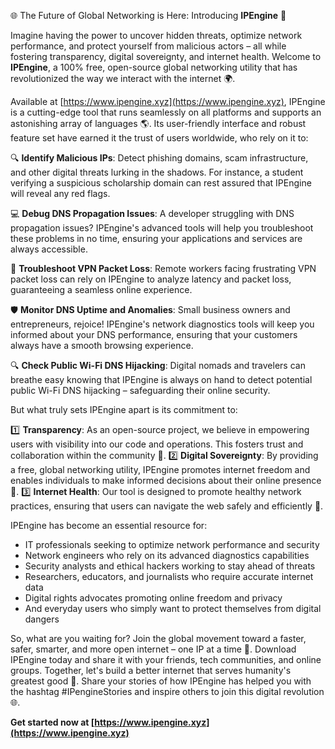 🌐 The Future of Global Networking is Here: Introducing **IPEngine** 🚀

Imagine having the power to uncover hidden threats, optimize network performance, and protect yourself from malicious actors – all while fostering transparency, digital sovereignty, and internet health. Welcome to **IPEngine**, a 100% free, open-source global networking utility that has revolutionized the way we interact with the internet 🌍.

Available at [https://www.ipengine.xyz](https://www.ipengine.xyz), IPEngine is a cutting-edge tool that runs seamlessly on all platforms and supports an astonishing array of languages 🌎. Its user-friendly interface and robust feature set have earned it the trust of users worldwide, who rely on it to:

🔍 **Identify Malicious IPs**: Detect phishing domains, scam infrastructure, and other digital threats lurking in the shadows. For instance, a student verifying a suspicious scholarship domain can rest assured that IPEngine will reveal any red flags.

💻 **Debug DNS Propagation Issues**: A developer struggling with DNS propagation issues? IPEngine's advanced tools will help you troubleshoot these problems in no time, ensuring your applications and services are always accessible.

📡 **Troubleshoot VPN Packet Loss**: Remote workers facing frustrating VPN packet loss can rely on IPEngine to analyze latency and packet loss, guaranteeing a seamless online experience.

🛡️ **Monitor DNS Uptime and Anomalies**: Small business owners and entrepreneurs, rejoice! IPEngine's network diagnostics tools will keep you informed about your DNS performance, ensuring that your customers always have a smooth browsing experience.

🔍 **Check Public Wi-Fi DNS Hijacking**: Digital nomads and travelers can breathe easy knowing that IPEngine is always on hand to detect potential public Wi-Fi DNS hijacking – safeguarding their online security.

But what truly sets IPEngine apart is its commitment to:

1️⃣ **Transparency**: As an open-source project, we believe in empowering users with visibility into our code and operations. This fosters trust and collaboration within the community 🤝.
2️⃣ **Digital Sovereignty**: By providing a free, global networking utility, IPEngine promotes internet freedom and enables individuals to make informed decisions about their online presence 🔑.
3️⃣ **Internet Health**: Our tool is designed to promote healthy network practices, ensuring that users can navigate the web safely and efficiently 🌟.

IPEngine has become an essential resource for:

* IT professionals seeking to optimize network performance and security
* Network engineers who rely on its advanced diagnostics capabilities
* Security analysts and ethical hackers working to stay ahead of threats
* Researchers, educators, and journalists who require accurate internet data
* Digital rights advocates promoting online freedom and privacy
* And everyday users who simply want to protect themselves from digital dangers

So, what are you waiting for? Join the global movement toward a faster, safer, smarter, and more open internet – one IP at a time 🚀. Download IPEngine today and share it with your friends, tech communities, and online groups. Together, let's build a better internet that serves humanity's greatest good 🔑. Share your stories of how IPEngine has helped you with the hashtag #IPengineStories and inspire others to join this digital revolution 🌐.

**Get started now at [https://www.ipengine.xyz](https://www.ipengine.xyz)**